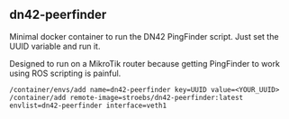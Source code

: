 ## dn42-peerfinder

Minimal docker container to run the DN42 PingFinder script. Just set the UUID variable and run it.  

Designed to run on a MikroTik router because getting PingFinder to work using ROS scripting is painful.


```
/container/envs/add name=dn42-peerfinder key=UUID value=<YOUR_UUID>
/container/add remote-image=stroebs/dn42-peerfinder:latest envlist=dn42-peerfinder interface=veth1
```
